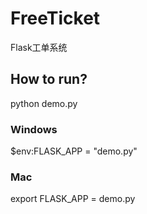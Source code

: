 # FreeTicket
Flask工单系统

## How to run?
python demo.py

### Windows
$env:FLASK_APP = "demo.py"


### Mac

export FLASK_APP = demo.py 
